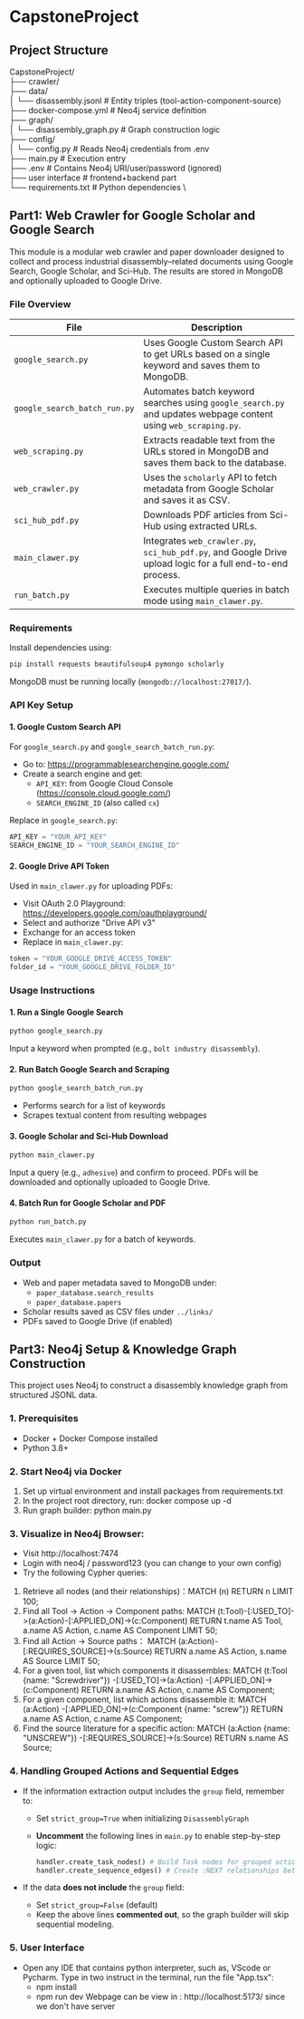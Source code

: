 # CapstoneProject

## Project Structure
CapstoneProject/ \
├── crawler/ \
├── data/ \
│   └── disassembly.jsonl        # Entity triples (tool-action-component-source) \
├── docker-compose.yml           # Neo4j service definition \
├── graph/ \
│   └── disassembly_graph.py     # Graph construction logic \
├── config/ \
│   └── config.py                # Reads Neo4j credentials from .env \
├── main.py                      # Execution entry \
├── .env                         # Contains Neo4j URI/user/password (ignored) \
├── user interface               # frontend+backend part \
└── requirements.txt             # Python dependencies \


## Part1: Web Crawler for Google Scholar and Google Search
This module is a modular web crawler and paper downloader designed to collect and process industrial disassembly–related documents using Google Search, Google Scholar, and Sci-Hub. The results are stored in MongoDB and optionally uploaded to Google Drive.

### File Overview

| File | Description |
|------|-------------|
| `google_search.py` | Uses Google Custom Search API to get URLs based on a single keyword and saves them to MongoDB. |
| `google_search_batch_run.py` | Automates batch keyword searches using `google_search.py` and updates webpage content using `web_scraping.py`. |
| `web_scraping.py` | Extracts readable text from the URLs stored in MongoDB and saves them back to the database. |
| `web_crawler.py` | Uses the `scholarly` API to fetch metadata from Google Scholar and saves it as CSV. |
| `sci_hub_pdf.py` | Downloads PDF articles from Sci-Hub using extracted URLs. |
| `main_clawer.py` | Integrates `web_crawler.py`, `sci_hub_pdf.py`, and Google Drive upload logic for a full end-to-end process. |
| `run_batch.py` | Executes multiple queries in batch mode using `main_clawer.py`. |

### Requirements

Install dependencies using:

```bash
pip install requests beautifulsoup4 pymongo scholarly
```

MongoDB must be running locally (`mongodb://localhost:27017/`).

### API Key Setup

#### 1. Google Custom Search API

For `google_search.py` and `google_search_batch_run.py`:

- Go to: https://programmablesearchengine.google.com/
- Create a search engine and get:
  - `API_KEY`: from Google Cloud Console (https://console.cloud.google.com/)
  - `SEARCH_ENGINE_ID` (also called `cx`)

Replace in `google_search.py`:

```python
API_KEY = "YOUR_API_KEY"
SEARCH_ENGINE_ID = "YOUR_SEARCH_ENGINE_ID"
```

#### 2. Google Drive API Token

Used in `main_clawer.py` for uploading PDFs:

- Visit OAuth 2.0 Playground: https://developers.google.com/oauthplayground/
- Select and authorize "Drive API v3"
- Exchange for an access token
- Replace in `main_clawer.py`:

```python
token = "YOUR_GOOGLE_DRIVE_ACCESS_TOKEN"
folder_id = "YOUR_GOOGLE_DRIVE_FOLDER_ID"
```

### Usage Instructions

#### 1. Run a Single Google Search

```bash
python google_search.py
```

Input a keyword when prompted (e.g., `bolt industry disassembly`).

#### 2. Run Batch Google Search and Scraping

```bash
python google_search_batch_run.py
```

- Performs search for a list of keywords
- Scrapes textual content from resulting webpages

#### 3. Google Scholar and Sci-Hub Download

```bash
python main_clawer.py
```

Input a query (e.g., `adhesive`) and confirm to proceed. PDFs will be downloaded and optionally uploaded to Google Drive.

#### 4. Batch Run for Google Scholar and PDF

```bash
python run_batch.py
```

Executes `main_clawer.py` for a batch of keywords.

### Output

- Web and paper metadata saved to MongoDB under:
  - `paper_database.search_results`
  - `paper_database.papers`
- Scholar results saved as CSV files under `../links/`
- PDFs saved to Google Drive (if enabled)

## Part3: Neo4j Setup & Knowledge Graph Construction
This project uses Neo4j to construct a disassembly knowledge graph from structured JSONL data.

### 1. Prerequisites
- Docker + Docker Compose installed  
- Python 3.8+  

### 2. Start Neo4j via Docker
1. Set up virtual environment and install packages from requirements.txt
2. In the project root directory, run: docker compose up -d
3. Run graph builder: python main.py

### 3. Visualize in Neo4j Browser:
- Visit http://localhost:7474
- Login with neo4j / password123 (you can change to your own config)
- Try the following Cypher queries:
1. Retrieve all nodes (and their relationships)：MATCH (n) RETURN n LIMIT 100;
2. Find all Tool → Action → Component paths: 
MATCH (t:Tool)-[:USED_TO]->(a:Action)-[:APPLIED_ON]->(c:Component)
RETURN t.name   AS Tool,
     a.name   AS Action,
     c.name   AS Component
LIMIT 50;
3. Find all Action → Source paths：
MATCH (a:Action)-[:REQUIRES_SOURCE]->(s:Source)
RETURN a.name   AS Action,
       s.name   AS Source
LIMIT 50;
4. For a given tool, list which components it disassembles: 
MATCH (t:Tool {name: "Screwdriver"})
      -[:USED_TO]->(a:Action)
      -[:APPLIED_ON]->(c:Component)
RETURN a.name   AS Action,
       c.name   AS Component;
5. For a given component, list which actions disassemble it: 
MATCH (a:Action)
      -[:APPLIED_ON]->(c:Component {name: "screw"})
RETURN a.name   AS Action,
       c.name   AS Component;
6. Find the source literature for a specific action: 
MATCH (a:Action {name: "UNSCREW"})
      -[:REQUIRES_SOURCE]->(s:Source)
RETURN s.name   AS Source;

### 4. Handling Grouped Actions and Sequential Edges

- If the information extraction output includes the `group` field, remember to:
    - Set `strict_group=True` when initializing `DisassemblyGraph`
    - **Uncomment** the following lines in `main.py` to enable step-by-step logic:
        
        ```python
        handler.create_task_nodes() # Build Task nodes for grouped actions
        handler.create_sequence_edges() # Create :NEXT relationships between ordered steps
        
        ```
        
- If the data **does not include** the `group` field:
    - Set `strict_group=False` (default)
    - Keep the above lines **commented out**, so the graph builder will skip sequential modeling.
      
### 5. User Interface
- Open any IDE that contains python interpreter, such as, VScode or Pycharm.
Type in two instruct in the terminal, run the file "App.tsx":
   - npm install
   - npm run dev
Webpage can be view in : http://localhost:5173/ since we don't have server

  
